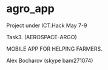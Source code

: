 # agro_app

Project under ICT.Hack May 7-9

Task3. (AEROSPACE-ARGO) 

MOBILE APP FOR HELPING FARMERS.

Alex Bocharov (skype bam271074)
